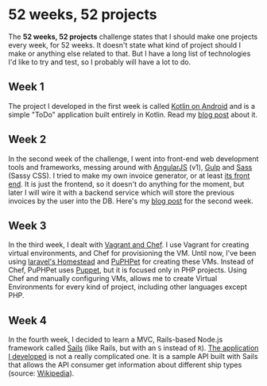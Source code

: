 # 52 weeks, 52 projects

The **52 weeks, 52 projects** challenge states that I should make one projects every week, for 52 weeks. It doesn't state what kind of project should I make or anything else related to that. But I have a long list of technologies I'd like to try and test, so I probably will have a lot to do.


## Week 1
The project I developed in the first week is called [Kotlin on Android](https://github.com/aziflaj/ToDo-kotlin/) and is a simple "ToDo" application built entirely in Kotlin. Read my [blog post](https://aziflaj.github.io/week-1-challenge-kotlin-in-android/) about it.

## Week 2
In the second week of the challenge, I went into front-end web development tools and frameworks, messing around with [AngularJS](http://angularjs.org/) (v1), [Gulp](http://gulpjs.com/) and [Sass](http://sass-lang.com/) (Sassy CSS). I tried to make my own invoice generator, or at least [its front end](https://github.com/aziflaj/simple-invoices-frontend). It is just the frontend, so it doesn't do anything for the moment, but later I will wire it with a backend service which will store the previous invoices by the user into the DB. Here's my [blog post](https://aziflaj.github.io/week-2-report-angularjs-gulp/) for the second week.

## Week 3
In the third week, I dealt with [Vagrant and Chef](https://github.com/aziflaj/vagrant-chef). I use Vagrant for creating virtual environments, and Chef for provisioning the VM. Until now, I've been using [laravel's Homestead](http://laravel.com/docs/5.1/homestead) and [PuPHPet](http://puphpet.com/) for creating these VMs. Instead of Chef, PuPHPet uses [Puppet](http://puppetlabs.com/), but it is focused only in PHP projects. Using Chef and manually configuring VMs, allows me to create Virtual Environments for every kind of project, including other languages except PHP.

## Week 4
In the fourth week, I decided to learn a MVC, Rails-based Node.js framework called [Sails](http://sailsjs.org/) (like Rails, but with an `S` instead of `R`). [The application I developed](https://github.com/aziflaj/Sailor) is not a really complicated one. It is a sample API built with Sails that allows the API consumer get information about different ship types (source: [Wikipedia](https://en.wikipedia.org/wiki/List_of_historical_ship_types)).

